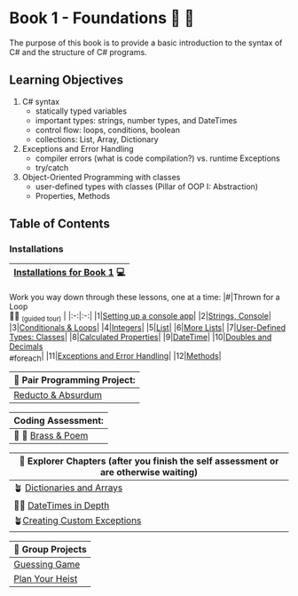 # Book 1 - Foundations :nut_and_bolt: :wrench:

The purpose of this book is to provide a basic introduction to the syntax of C# and the structure of C# programs.

## Learning Objectives

1. C# syntax
    <ul>
        <li>statically typed variables</li>
        <li>important types: strings, number types, and DateTimes</li>
        <li>control flow: loops, conditions, boolean</li>
        <li>collections: List, Array, Dictionary</li>
    </ul>
1. Exceptions and Error Handling
    <ul>
        <li>compiler errors (what is code compilation?) vs. runtime Exceptions</li>
        <li>try/catch</li>
    </ul>
1. Object-Oriented Programming with classes
    <ul>
        <li>user-defined types with classes (Pillar of OOP I: Abstraction)</li>
        <li>Properties, Methods</li>
    </ul>

## Table of Contents

<!-- prettier-ignore-start -->


### Installations
|[Installations for Book 1](./chapters/book-1-installations.md) :computer:|
|--|

Work you way down through these lessons, one at a time:
|#|Thrown for a Loop <br>:football::curly_loop: <sub>(guided tour)</sub> |
|:-:|:-:|
|1|[Setting up a console app](./chapters/setting-up-console-app.md)|
|2|[Strings, Console](./chapters/interacting-with-console.md)|
|3|[Conditionals & Loops](./chapters/conditionals-and-loops.md)|
|4|[Integers](./chapters/working-with-integers.md)|
|5|[List](./chapters/thrown-for-a-loop-lists.md)|
|6|[More Lists](./chapters/thrown-for-a-loop-linq.md)|
|7|[User-Defined Types: Classes](./chapters/classes-intro.md)|
|8|[Calculated Properties](./chapters/classes-calculated.md)|
|9|[DateTime](./chapters/foundations-datetime.md)|
|10|[Doubles and Decimals](./chapters/doubles-and-decimals.md)<br><sub style="font-size: 0.85rem;">#foreach</sub>|
|11|[Exceptions and Error Handling](./chapters/handling-exceptions.md)|
|12|[Methods](./chapters/foundations-methods.md)|


|:page_with_curl: Pair Programming Project:|
|--|
|[Reducto & Absurdum](./chapters/reducto.md)|


|Coding Assessment:|
|--|
|:trumpet: :page_with_curl: [Brass & Poem](./chapters/coding-self-assessment.md)|

|:compass: Explorer Chapters (after you finish the self assessment or are otherwise waiting)|
|--|
|:potted_plant: [Dictionaries and Arrays](./chapters/book-1-extravert-collections-explorer.md)|
|:football::curly_loop: [DateTimes in Depth](./chapters/book-1-datetimes-explorer.md)|
|:potted_plant:[Creating Custom Exceptions](./chapters/book-1-custom-exceptions-explorer.md)|


|:test_tube: Group Projects|
|--|
|[Guessing Game](https://github.com/nashville-software-school/bangazon-inc/blob/main/book-1-orientation/chapters/GUESSING_GAME_EXERCISE.md)|
|[Plan Your Heist](https://github.com/nashville-software-school/bangazon-inc/blob/server-side-curriculum/book-1-orientation/chapters/PLAN_YOUR_HEIST.md)|
<!-- prettier-ignore-end -->
